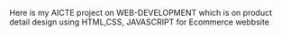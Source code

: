Here is my AICTE project on WEB-DEVELOPMENT  which is on product detail design using HTML,CSS, JAVASCRIPT for Ecommerce webbsite 
